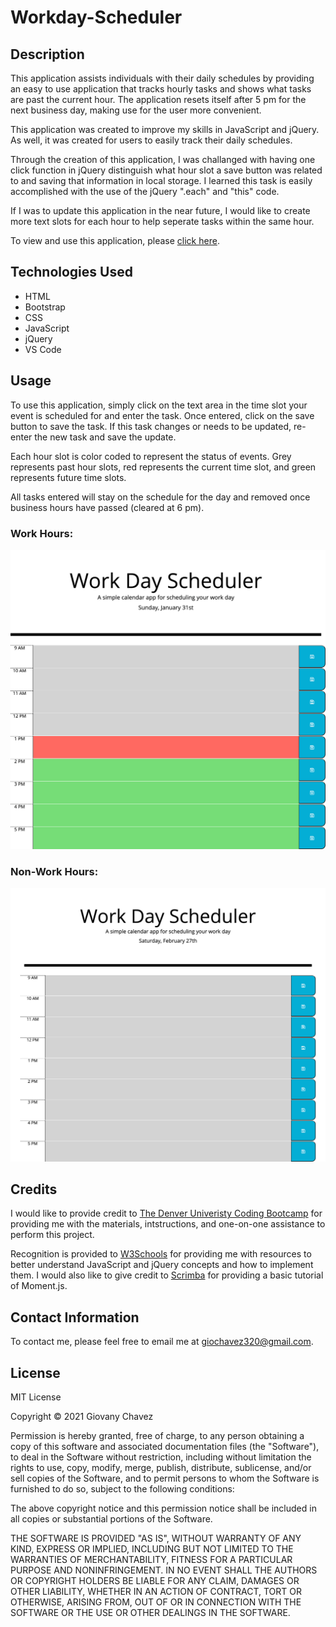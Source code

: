 # Workday-Scheduler

## Description 

This application assists individuals with their daily schedules by providing an easy to use application that tracks hourly tasks and shows what tasks are past the current hour. The application resets itself after 5 pm for the next business day, making use for the user more convenient.

This application was created to improve my skills in JavaScript and jQuery. As well, it was created for users to easily track their daily schedules.

Through the creation of this application, I was challanged with having one click function in jQuery distinguish what hour slot a save button was related to and saving that information in local storage. I learned this task is easily accomplished with the use of the jQuery ".each" and "this" code.

If I was to update this application in the near future, I would like to create more text slots for each hour to help seperate tasks within the same hour.

To view and use this application, please [click here](https://glchavez.github.io/Workday-Scheduler/).


## Technologies Used

<ul>
<li>HTML</li>
<li>Bootstrap</li>
<li>CSS</li>
<li>JavaScript</li>
<li>jQuery</li>
<li>VS Code</li>
</ul>


## Usage 

To use this application, simply click on the text area in the time slot your event is scheduled for and enter the task. Once entered, click on the save button to save the task. If this task changes or needs to be updated, re-enter the new task and save the update. 

Each hour slot is color coded to represent the status of events. Grey represents past hour slots, red represents the current time slot, and green represents future time slots.

All tasks entered will stay on the schedule for the day and removed once business hours have passed (cleared at 6 pm).

### Work Hours:

![Scheduler Layout: work hours](assets/images/scheduler_layout.png)

### Non-Work Hours:

![Scheduler Layout: work hours](assets/images/non_work_hours.png)


## Credits

I would like to provide credit to [The Denver Univeristy Coding Bootcamp](https://bootcamp.du.edu/coding/) for providing me with the materials, intstructions, and one-on-one assistance to perform this project.

Recognition is provided to [W3Schools](https://www.w3schools.com/) for providing me with resources to better understand JavaScript and jQuery concepts and how to implement them. I would also like to give credit to [Scrimba](https://scrimba.com/scrim/cwpDGhG) for providing a basic tutorial of Moment.js.


## Contact Information

To contact me, please feel free to email me at giochavez320@gmail.com.


## License

MIT License

Copyright &copy; 2021 Giovany Chavez

Permission is hereby granted, free of charge, to any person obtaining a copy
of this software and associated documentation files (the "Software"), to deal
in the Software without restriction, including without limitation the rights
to use, copy, modify, merge, publish, distribute, sublicense, and/or sell
copies of the Software, and to permit persons to whom the Software is
furnished to do so, subject to the following conditions:

The above copyright notice and this permission notice shall be included in all
copies or substantial portions of the Software.

THE SOFTWARE IS PROVIDED "AS IS", WITHOUT WARRANTY OF ANY KIND, EXPRESS OR
IMPLIED, INCLUDING BUT NOT LIMITED TO THE WARRANTIES OF MERCHANTABILITY,
FITNESS FOR A PARTICULAR PURPOSE AND NONINFRINGEMENT. IN NO EVENT SHALL THE
AUTHORS OR COPYRIGHT HOLDERS BE LIABLE FOR ANY CLAIM, DAMAGES OR OTHER
LIABILITY, WHETHER IN AN ACTION OF CONTRACT, TORT OR OTHERWISE, ARISING FROM,
OUT OF OR IN CONNECTION WITH THE SOFTWARE OR THE USE OR OTHER DEALINGS IN THE
SOFTWARE.